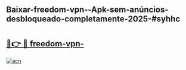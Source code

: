 ## Baixar-freedom-vpn--Apk-sem-anúncios-desbloqueado-completamente-2025-#syhhc

# <h2><a href="https://ainizakaria.my?title=freedom-vpn-&ref=20M">🔗👉 🔴 freedom-vpn-</a></h2>

[![acn](https://github.com/user-attachments/assets/0f9c940e-d8b0-45ae-aac7-cd30a18b3e1c)](https://ainizakaria.my?title=freedom-vpn-&ref=20M)

